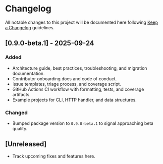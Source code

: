 # Changelog

All notable changes to this project will be documented here following [Keep a Changelog](https://keepachangelog.com/) guidelines.

## [0.9.0-beta.1] - 2025-09-24
### Added
- Architecture guide, best practices, troubleshooting, and migration documentation.
- Contributor onboarding docs and code of conduct.
- Issue templates, triage process, and coverage script.
- GitHub Actions CI workflow with formatting, tests, and coverage artifacts.
- Example projects for CLI, HTTP handler, and data structures.

### Changed
- Bumped package version to `0.9.0-beta.1` to signal approaching beta quality.

## [Unreleased]
- Track upcoming fixes and features here.
